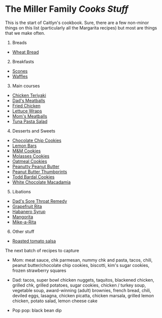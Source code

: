 # The Miller Family _Cooks Stuff_

This is the start of Caitlyn's cookbook. Sure, there are a few non-minor things on this list (particularly all the Margarita recipes) but most are things that we make often.

1. Breads

- [Wheat Bread](wheat-bread.pdf)

2. Breakfasts

- [Scones](scones.pdf)
- [Waffles](waffles.pdf)

3. Main courses

- [Chicken Teriyaki](chicken-teriyaki.pdf)
- [Dad's Meatballs](dads-meatballs.pdf)
- [Fried Chicken](fried-chicken.pdf)
- [Lettuce Wraps](lettuce-wraps.pdf)
- [Mom's Meatballs](moms-meatballs.pdf)
- [Tuna Pasta Salad](tuna-pasta-salad.pdf)

4. Desserts and Sweets

- [Chocolate Chip Cookies](chocolate-chip.pdf)
- [Lemon Bars](lemon-bars.pdf)
- [M&M Cookies](m-and-m-cookies.pdf)
- [Molasses Cookies](molasses-cookies.pdf)
- [Oatmeal Cookies](oatmeal-cookies.pdf)
- [Peanutty Peanut Butter](peanut-butter.pdf)
- [Peanut Butter Thumbprints](peanut-butter-thumbprints.pdf)
- [Todd Bardal Cookies](todd-bardal.pdf)
- [White Chocolate Macadamia](white-choco-macadamia.pdf)

5. Libations

- [Dad's Sore Throat Remedy](hot-toddy.pdf)
- [Grapefruit Rita](grapefruit-rita.pdf)
- [Habanero Syrup](habanero-syrup.pdf)
- [Mangorita](mango-rita.pdf)
- [Mike-a-Rita](mike-a-rita.pdf)

6. Other stuff

- [Roasted tomato salsa](salsa.pdf)

The next batch of recipes to capture

- Mom: meat sauce, chk parmesan, nummy chk and pasta, tacos, chili, peanut butter/chocolate chip cookies, biscotti, kim's sugar cookies, frozen strawberry squares

- Dad: tacos, super bowl chicken nuggets, taquitos, blackened chicken, grilled chk, grilled potatoes, sugar cookies, chicken / turkey soup, vegetable soup, award-winning (adult) brownies, french bread, chili, deviled eggs, lasagna, chicken picatta, chicken marsala, grilled lemon chicken, potato salad, lemon cheese cake

- Pop pop: black bean dip

<!-- ls *.tex | sort | sed -r 's/.tex//;s/([-a-z]+)/* [\1](\1.pdf)/' >> readme.md -->
